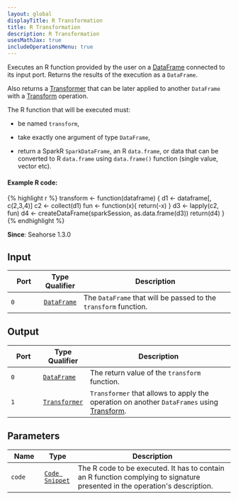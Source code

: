 ```yaml
---
layout: global
displayTitle: R Transformation
title: R Transformation
description: R Transformation
usesMathJax: true
includeOperationsMenu: true
---
```


Executes an R function provided by the user on a [DataFrame](../classes/dataframe.html) connected to its input port.
Returns the results of the execution as a `DataFrame`.

Also returns a [Transformer](../classes/transformer.html) that can be later applied
to another `DataFrame` with a [Transform](transform.html) operation.

The R function that will be executed must:

* be named <code>transform</code>,

* take exactly one argument of type `DataFrame`,

* return a SparkR `SparkDataFrame`, an R `data.frame`, or data that can be converted to R `data.frame` using `data.frame()` function (single value, vector etc).

#### Example R code:
{% highlight r %}
transform <- function(dataframe) {
  d1 <- dataframe[, c(2,3,4)]
  c2 <- collect(d1)
  fun <- function(x){ return(-x) }
  d3 <- lapply(c2, fun)
  d4 <- createDataFrame(sparkSession, as.data.frame(d3))
  return(d4)
}
{% endhighlight %}

**Since**: Seahorse 1.3.0

## Input

<table>
<thead>
<tr>
<th style="width:15%">Port</th>
<th style="width:15%">Type Qualifier</th>
<th style="width:70%">Description</th>
</tr>
</thead>
<tbody>
<tr>
<td><code>0</code></td>
<td><code><a href="../classes/dataframe.html">DataFrame</a></code></td>
<td>The <code>DataFrame</code> that will be passed to the <code>transform</code> function.</td>
</tr>
</tbody>
</table>

## Output

<table>
<thead>
<tr>
<th style="width:15%">Port</th>
<th style="width:15%">Type Qualifier</th>
<th style="width:70%">Description</th>
</tr>
</thead>
<tbody>
<tr>
<td><code>0</code></td>
<td><code><a href="../classes/dataframe.html">DataFrame</a></code></td>
<td>The return value of the <code>transform</code> function.</td>
</tr>
<tr>
<td><code>1</code></td><td>
<code><a href="../classes/transformer.html">Transformer</a></code></td>
<td><code>Transformer</code> that allows to apply the operation on another <code>DataFrames</code> using
<a href="transform.html">Transform</a>.</td>
</tr>
</tbody>
</table>

## Parameters

<table class="table">
<thead>
<tr>
<th style="width:15%">Name</th>
<th style="width:15%">Type</th>
<th style="width:70%">Description</th>
</tr>
</thead>
<tbody>
<tr>
<td><code>code</code></td>
<td><code><a href="../parameter_types.html#code-snippet">Code Snippet</a></code></td>
<td>The R code to be executed. It has to contain an R function complying to signature
presented in the operation's description.</td>
</tr>
</tbody>
</table>

